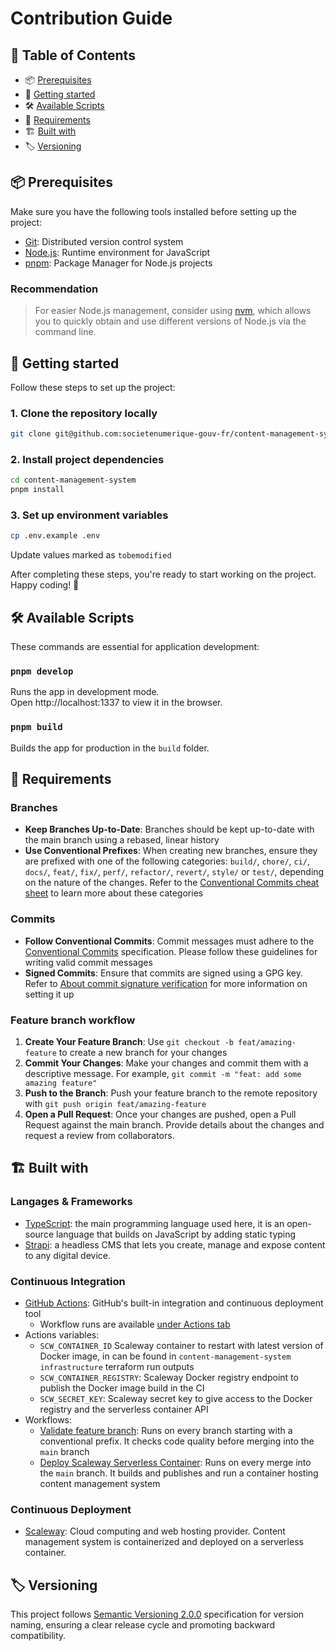 # Contribution Guide

## 📑 Table of Contents

- 📦 [Prerequisites](#prerequisites)
- 🚀 [Getting started](#getting-started)
- 🛠️ [Available Scripts](#available-scripts)
- 🤝 [Requirements](#requirements)
- 🏗️ [Built with](#built-with)
- 🏷️ [Versioning](#versioning)

<h2 id="prerequisites">📦 Prerequisites</h2>

Make sure you have the following tools installed before setting up the project:

- [Git](https://git-scm.com/): Distributed version control system
- [Node.js](https://nodejs.org/): Runtime environment for JavaScript
- [pnpm](https://pnpm.io/): Package Manager for Node.js projects

### Recommendation

> For easier Node.js management, consider using [nvm](https://github.com/nvm-sh/nvm), which allows you to quickly obtain and use different versions of Node.js via the command line.

<h2 id="getting-started">🚀 Getting started</h2>

Follow these steps to set up the project:

### 1. Clone the repository locally

```bash
git clone git@github.com:societenumerique-gouv-fr/content-management-system.git
```

### 2. Install project dependencies

```bash
cd content-management-system
pnpm install
```

### 3. Set up environment variables

```bash
cp .env.example .env
```
Update values marked as `tobemodified`

After completing these steps, you're ready to start working on the project. Happy coding! 🎉

<h2 id="available-scripts">🛠️ Available Scripts</h2>

These commands are essential for application development:

### `pnpm develop`

Runs the app in development mode.\
Open http://localhost:1337 to view it in the browser.

### `pnpm build`

Builds the app for production in the `build` folder.

<h2 id="requirements">🤝 Requirements</h2>

### Branches

- **Keep Branches Up-to-Date**: Branches should be kept up-to-date with the main branch using a rebased, linear history
- **Use Conventional Prefixes**: When creating new branches, ensure they are prefixed with one of the following categories: `build/`, `chore/`, `ci/`, `docs/`, `feat/`, `fix/`, `perf/`, `refactor/`, `revert/`, `style/` or `test/`, depending on the nature of the changes. Refer to the [Conventional Commits cheat sheet](https://kapeli.com/cheat_sheets/Conventional_Commits.docset/Contents/Resources/Documents/index) to learn more about these categories

### Commits

- **Follow Conventional Commits**: Commit messages must adhere to the [Conventional Commits](https://www.conventionalcommits.org/fr) specification. Please follow these guidelines for writing valid commit messages
- **Signed Commits**: Ensure that commits are signed using a GPG key. Refer to [About commit signature verification](https://docs.github.com/en/authentication/managing-commit-signature-verification/about-commit-signature-verification) for more information on setting it up

### Feature branch workflow

1. **Create Your Feature Branch**: Use `git checkout -b feat/amazing-feature` to create a new branch for your changes
2. **Commit Your Changes**: Make your changes and commit them with a descriptive message. For example, `git commit -m "feat: add some amazing feature"`
3. **Push to the Branch**: Push your feature branch to the remote repository with `git push origin feat/amazing-feature`
4. **Open a Pull Request**: Once your changes are pushed, open a Pull Request against the main branch. Provide details about the changes and request a review from collaborators.

<h2 id="built-with">🏗️ Built with</h2>

### Langages & Frameworks

- [TypeScript](https://www.typescriptlang.org/): the main programming language used here, it is an open-source language that builds on JavaScript by adding static typing
- [Strapi](https://strapi.io/): a headless CMS that lets you create, manage and expose content to any digital device.

### Continuous Integration

- [GitHub Actions](https://docs.github.com/en/actions): GitHub's built-in integration and continuous deployment tool
  - Workflow runs are available [under Actions tab](https://github.com/societenumerique-gouv-fr/content-management-system/actions)
- Actions variables:
  - `SCW_CONTAINER_ID` Scaleway container to restart with latest version of Docker image, in can be found in `content-management-system infrastructure` terraform run outputs
  - `SCW_CONTAINER_REGISTRY`: Scaleway Docker registry endpoint to publish the Docker image build in the CI
  - `SCW_SECRET_KEY`: Scaleway secret key to give access to the Docker registry and the serverless container API 
- Workflows:
  - [Validate feature branch](./.github/workflows/validate-feature-branch.yml): Runs on every branch starting with a conventional prefix. It checks code quality before merging into the `main` branch
  - [Deploy Scaleway Serverless Container](.github/workflows/deploy-scaleway-serverless-container.yml): Runs on every merge into the `main` branch. It builds and publishes and run a container hosting content management system

### Continuous Deployment

- [Scaleway](https://www.scaleway.com/): Cloud computing and web hosting provider. Content management system is containerized and deployed on a serverless container.

<h2 id="versioning">🏷️ Versioning</h2>

This project follows [Semantic Versioning 2.0.0](https://semver.org/) specification for version naming, ensuring a clear release cycle and promoting backward compatibility.

